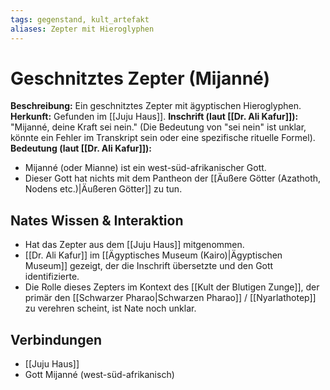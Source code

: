 ```yaml
---
tags: gegenstand, kult_artefakt
aliases: Zepter mit Hieroglyphen
---
```

# Geschnitztes Zepter (Mijanné)

**Beschreibung:** Ein geschnitztes Zepter mit ägyptischen Hieroglyphen.
**Herkunft:** Gefunden im [[Juju Haus]].
**Inschrift (laut [[Dr. Ali Kafur]]):** "Mijanné, deine Kraft sei nein." (Die Bedeutung von "sei nein" ist unklar, könnte ein Fehler im Transkript sein oder eine spezifische rituelle Formel).
**Bedeutung (laut [[Dr. Ali Kafur]]):**
*   Mijanné (oder Mianne) ist ein west-süd-afrikanischer Gott.
*   Dieser Gott hat nichts mit dem Pantheon der [[Äußere Götter (Azathoth, Nodens etc.)|Äußeren Götter]] zu tun.

## Nates Wissen & Interaktion
*   Hat das Zepter aus dem [[Juju Haus]] mitgenommen.
*   [[Dr. Ali Kafur]] im [[Ägyptisches Museum (Kairo)|Ägyptischen Museum]] gezeigt, der die Inschrift übersetzte und den Gott identifizierte.
*   Die Rolle dieses Zepters im Kontext des [[Kult der Blutigen Zunge]], der primär den [[Schwarzer Pharao|Schwarzen Pharao]] / [[Nyarlathotep]] zu verehren scheint, ist Nate noch unklar.

## Verbindungen
*   [[Juju Haus]]
*   Gott Mijanné (west-süd-afrikanisch)